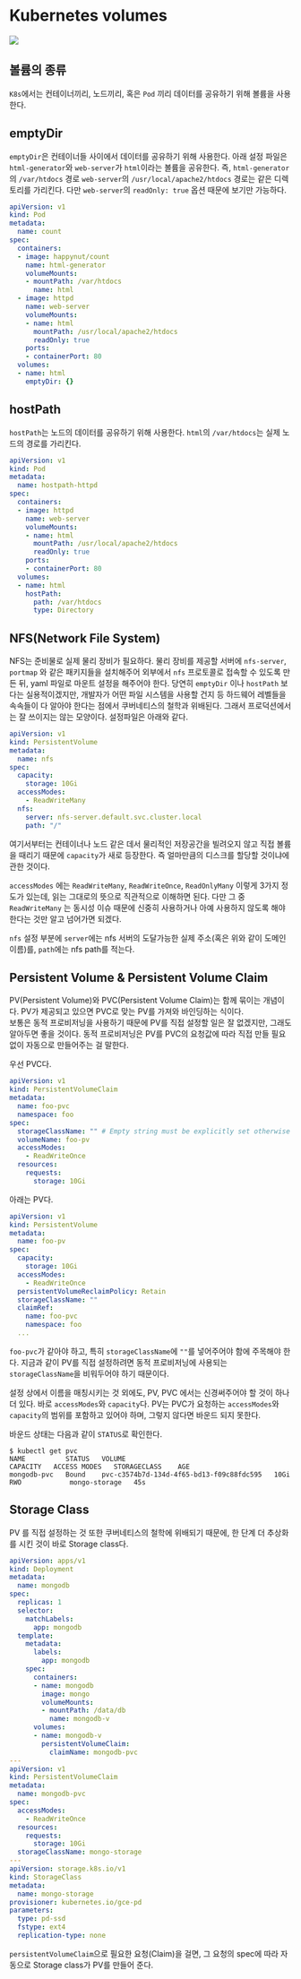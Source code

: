 # Kubernetes volumes

![](https://subicura.com/assets/article_images/2019-05-19-kubernetes-basic-1/kubernetes-logo.png)

## 볼륨의 종류

`K8s`에서는 컨테이너끼리, 노드끼리, 혹은 `Pod` 끼리 데이터를 공유하기 위해 볼륨을 사용한다.  

## emptyDir

`emptyDir`은 컨테이너들 사이에서 데이터를 공유하기 위해 사용한다. 아래 설정 파일은 `html-generator`와 `web-server`가
`html`이라는 볼륨을 공유한다. 즉, `html-generator`의 `/var/htdocs` 경로 `web-server`의 `/usr/local/apache2/htdocs`
경로는 같은 디렉토리를 가리킨다. 다만 `web-server`의 `readOnly: true` 옵션 때문에 보기만 가능하다.

```yaml
apiVersion: v1
kind: Pod
metadata:
  name: count
spec:
  containers:
  - image: happynut/count
    name: html-generator
    volumeMounts:
    - mountPath: /var/htdocs
      name: html
  - image: httpd
    name: web-server
    volumeMounts:
    - name: html
      mountPath: /usr/local/apache2/htdocs
      readOnly: true
    ports:
    - containerPort: 80
  volumes:
  - name: html
    emptyDir: {}
```

## hostPath

`hostPath`는 노드의 데이터를 공유하기 위해 사용한다. `html`의 `/var/htdocs`는 실제 노드의 경로를 가리킨다.

```yaml
apiVersion: v1
kind: Pod
metadata:
  name: hostpath-httpd
spec:
  containers:
  - image: httpd
    name: web-server
    volumeMounts:
    - name: html
      mountPath: /usr/local/apache2/htdocs
      readOnly: true
    ports:
    - containerPort: 80
  volumes:
  - name: html
    hostPath:
      path: /var/htdocs
      type: Directory
```

## NFS(Network File System)

NFS는 준비물로 실제 물리 장비가 필요하다. 물리 장비를 제공할 서버에 `nfs-server`, `portmap` 와 같은 패키지들을 설치해주어
외부에서 `nfs` 프로토콜로 접속할 수 있도록 만든 뒤, yaml 파일로 마운트 설정을 해주어야 한다. 당연히 `emptyDir` 이나 `hostPath` 보다는
실용적이겠지만, 개발자가 어떤 파일 시스템을 사용할 건지 등 하드웨어 레벨들을 속속들이 다 알아야 한다는 점에서 쿠버네티스의 철학과 위배된다.
그래서 프로덕션에서는 잘 쓰이지는 않는 모양이다. 설정파일은 아래와 같다.

```yaml
apiVersion: v1
kind: PersistentVolume
metadata:
  name: nfs
spec:
  capacity:
    storage: 10Gi
  accessModes:
    - ReadWriteMany
  nfs:
    server: nfs-server.default.svc.cluster.local
    path: "/"
```

여기서부터는 컨테이너나 노드 같은 데서 물리적인 저장공간을 빌려오지 않고 직접 볼륨을 때리기 때문에 `capacity`가 새로 등장한다.
즉 얼마만큼의 디스크를 할당할 것이냐에 관한 것이다.

`accessModes` 에는 `ReadWriteMany`, `ReadWriteOnce`, `ReadOnlyMany` 이렇게 3가지 정도가 있는데, 읽는 그대로의 뜻으로 직관적으로 이해하면 된다.
다만 그 중 `ReadWriteMany` 는 동시성 이슈 때문에 신중히 사용하거나 아예 사용하지 않도록 해야 한다는 것만 알고 넘어가면 되겠다.

`nfs` 설정 부분에 `server`에는 nfs 서버의 도달가능한 실제 주소(혹은 위와 같이 도메인이름)를, `path`에는 nfs path를 적는다.

## Persistent Volume & Persistent Volume Claim

PV(Persistent Volume)와 PVC(Persistent Volume Claim)는 함께 묶이는 개념이다. PV가 제공되고 있으면 PVC로 맞는 PV를 가져와 바인딩하는 식이다.  
보통은 동적 프로비저닝을 사용하기 때문에 PV를 직접 설정할 일은 잘 없겠지만, 그래도 알아두면 좋을 것이다.
동적 프로비저닝은 PV를 PVC의 요청값에 따라 직접 만들 필요 없이 자동으로 만들어주는 걸 말한다. 

우선 PVC다.

```yaml
apiVersion: v1
kind: PersistentVolumeClaim
metadata:
  name: foo-pvc
  namespace: foo
spec:
  storageClassName: "" # Empty string must be explicitly set otherwise default StorageClass will be set
  volumeName: foo-pv
  accessModes:
    - ReadWriteOnce
  resources:
    requests:
      storage: 10Gi
```

아래는 PV다.
```yaml
apiVersion: v1
kind: PersistentVolume
metadata:
  name: foo-pv
spec:
  capacity:
    storage: 10Gi
  accessModes:
    - ReadWriteOnce
  persistentVolumeReclaimPolicy: Retain
  storageClassName: ""
  claimRef:
    name: foo-pvc
    namespace: foo
  ...
```

`foo-pvc`가 같아야 하고, 특히 `storageClassName`에 `""`를 넣어주어야 함에 주목해야 한다. 지금과 같이 PV를 직접 설정하려면
동적 프로비저닝에 사용되는 `storageClassName`을 비워두어야 하기 때문이다.

설정 상에서 이름을 매칭시키는 것 외에도, PV, PVC 에서는 신경써주어야 할 것이 하나 더 있다. 바로 `accessModes`와 `capacity`다.
PV는 PVC가 요청하는 `accessModes`와 `capacity`의 범위를 포함하고 있어야 하며, 그렇지 않다면 바운드 되지 못한다.

바운드 상태는 다음과 같이 `STATUS`로 확인한다.

```
$ kubectl get pvc
NAME          STATUS   VOLUME                                     CAPACITY   ACCESS MODES   STORAGECLASS    AGE
mongodb-pvc   Bound    pvc-c3574b7d-134d-4f65-bd13-f09c88fdc595   10Gi       RWO            mongo-storage   45s
```

## Storage Class

PV 를 직접 설정하는 것 또한 쿠버네티스의 철학에 위배되기 때문에, 한 단계 더 추상화를 시킨 것이 바로 Storage class다.

```yaml
apiVersion: apps/v1
kind: Deployment
metadata:
  name: mongodb
spec:
  replicas: 1
  selector:
    matchLabels:
      app: mongodb
  template:
    metadata:
      labels:
        app: mongodb
    spec:
      containers:
      - name: mongodb
        image: mongo
        volumeMounts:
        - mountPath: /data/db
          name: mongodb-v
      volumes:
      - name: mongodb-v
        persistentVolumeClaim:
          claimName: mongodb-pvc
---
apiVersion: v1
kind: PersistentVolumeClaim
metadata:
  name: mongodb-pvc
spec:
  accessModes:
    - ReadWriteOnce
  resources:
    requests:
      storage: 10Gi
  storageClassName: mongo-storage
---
apiVersion: storage.k8s.io/v1
kind: StorageClass
metadata:
  name: mongo-storage
provisioner: kubernetes.io/gce-pd
parameters:
  type: pd-ssd
  fstype: ext4
  replication-type: none
```

`persistentVolumeClaim`으로 필요한 요청(Claim)을 걸면, 그 요청의 spec에 따라 자동으로 Storage class가 PV를 만들어 준다.
